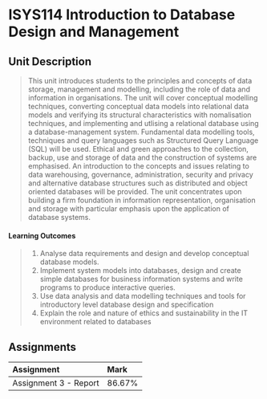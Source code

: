 # ISYS114 Introduction to Database Design and Management 

## Unit Description

> This unit introduces students to the principles and concepts of data storage, management and modelling, including the role of data and information in organisations. The unit will cover conceptual modelling techniques, converting conceptual data models into relational data models and verifying its structural characteristics with nomalisation techniques, and implementing and utlising a relational database using a database-management system. Fundamental data modelling tools, techniques and query languages such as Structured Query Language (SQL) will be used. Ethical and green approaches to the collection, backup, use and storage of data and the construction of systems are emphasised. An introduction to the concepts and issues relating to data warehousing, governance, administration, security and privacy and alternative database structures such as distributed and object oriented databases will be provided. The unit concentrates upon building a firm foundation in information representation, organisation and storage with particular emphasis upon the application of database systems.

#### Learning Outcomes
> 1. Analyse data requirements and design and develop conceptual database models.
> 2. Implement system models into databases, design and create simple databases for business information systems and write programs to produce interactive queries.
> 3. Use data analysis and data modelling techniques and tools for introductory level database design and specification
> 4. Explain the role and nature of ethics and sustainability in the IT environment related to databases

## Assignments
|Assignment|Mark|
|:----|:----|
|Assignment 3 - Report|86.67%|
